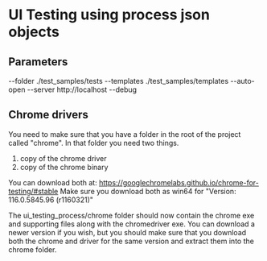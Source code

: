 # UI Testing using process json objects

## Parameters
--folder ./test_samples/tests --templates ./test_samples/templates  --auto-open --server http://localhost --debug

## Chrome drivers
You need to make sure that you have a folder in the root of the project called "chrome".
In that folder you need two things.
1. copy of the chrome driver 
2. copy of the chrome binary

You can download both at:
https://googlechromelabs.github.io/chrome-for-testing/#stable
Make sure you download both as win64 for "Version: 116.0.5845.96 (r1160321)"

The ui_testing_process/chrome folder should now contain the chrome exe and supporting files along with the chromedriver exe.
You can download a newer version if you wish, but you should make sure that you download both the chrome and driver for the same version 
and extract them into the chrome folder.